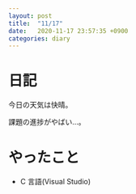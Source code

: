 ```yaml
---
layout: post
title:  "11/17"
date:   2020-11-17 23:57:35 +0900
categories: diary
---
```

# 日記

今日の天気は快晴。

課題の進捗がやばい...。

# やったこと

- C 言語(Visual Studio)